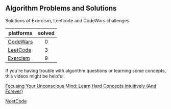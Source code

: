## Algorithm Problems and Solutions

Solutions of Exercism, Leetcode and CodeWars challenges.

| platforms                             | solved |
| ------------------------------------- | :----: |
| [CodeWars](https://www.codewars.com/) |   0    |
| [LeetCode](https://leetcode.com/)     |   3    |
| [Exercism](https://exercism.org/)     |   9    |

If you're having trouble with algorithm questions or learning some concepts, this videos might be helpful.

[Focusing Your Unconscious Mind: Learn Hard Concepts Intuitively (And Forever)](https://www.youtube.com/watch?v=Dm68uFy6gus)

[NeetCode](https://www.youtube.com/@NeetCode)
